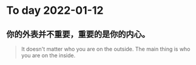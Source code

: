 
# To day 2022-01-12


## 你的外表并不重要，重要的是你的内心。
> It doesn't matter who you are on the outside. The main thing is who you are on the inside.

    